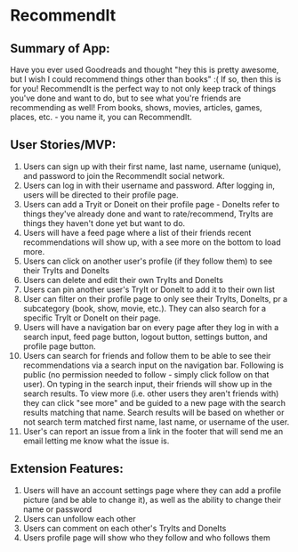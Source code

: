# RecommendIt

## Summary of App:
Have you ever used Goodreads and thought "hey this is pretty awesome, but I wish I could recommend things other than books" :( If so, then this is for you! RecommendIt is the perfect way to not only keep track of things you've done and want to do, but to see what you're friends are recommending as well! From books, shows, movies, articles, games, places, etc. - you name it, you can RecommendIt.

## User Stories/MVP: 
1. Users can sign up with their first name, last name, username (unique), and password to join the RecommendIt social network.
2. Users can log in with their username and password. After logging in, users will be directed to their profile page.
3. Users can add a Tryit or Doneit on their profile page - DoneIts refer to things they've already done and want to rate/recommend, TryIts are things they haven't done yet but want to do. 
4. Users will have a feed page where a list of their friends recent recommendations will show up, with a see more on the bottom to load more.
5. Users can click on another user's profile (if they follow them) to see their TryIts and DoneIts 
6. Users can delete and edit their own TryIts and DoneIts 
7. Users can pin another user's TryIt or DoneIt to add it to their own list 
8. User can filter on their profile page to only see their TryIts, DoneIts, pr a subcategory (book, show, movie, etc.). They can also search for a specific TryIt or DoneIt on their page. 
9. Users will have a navigation bar on every page after they log in with a search input, feed page button, logout button, settings button, and profile page button.
10. Users can search for friends and follow them to be able to see their recommendations via a search input on the navigation bar. Following is public (no permission needed to follow - simply click follow on that user). On typing in the search input, their friends will show up in the search results. To view more (i.e. other users they aren't friends with) they can click "see more" and be guided to a new page with the search results matching that name. Search results will be based on whether or not search term matched first name, last name, or username of the user.
11. User's can report an issue from a link in the footer that will send me an email letting me know what the issue is. 


## Extension Features: 
1. Users will have an account settings page where they can add a profile picture (and be able to change it), as well as the ability to change their name or password 
2. Users can unfollow each other
3. Users can comment on each other's TryIts and DoneIts
4. Users profile page will show who they follow and who follows them 
